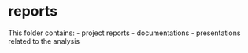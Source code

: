 # reports
This folder contains:
	- project reports
	- documentations
	- presentations related to the analysis
